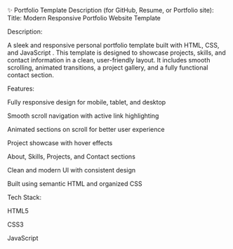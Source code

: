 ✨ Portfolio Template Description (for GitHub, Resume, or Portfolio site):
Title: Modern Responsive Portfolio Website Template

Description:

A sleek and responsive personal portfolio template built with HTML, CSS, and JavaScript . This template is designed to showcase projects, skills, and contact information in a clean, user-friendly layout. It includes smooth scrolling, animated transitions, a project gallery, and a fully functional contact section.

Features:

Fully responsive design for mobile, tablet, and desktop

Smooth scroll navigation with active link highlighting

Animated sections on scroll for better user experience

Project showcase with hover effects

About, Skills, Projects, and Contact sections

Clean and modern UI with consistent design

Built using semantic HTML and organized CSS 

Tech Stack:

HTML5

CSS3 

JavaScript 

